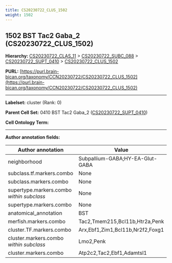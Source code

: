 ```yaml
---
title: CS20230722_CLUS_1502
weight: 1502
---
```

## 1502 BST Tac2 Gaba_2 (CS20230722_CLUS_1502)
<b>Hierarchy: </b>
[CS20230722_CLAS_11](../CS20230722_CLAS_11) >
[CS20230722_SUBC_088](../CS20230722_SUBC_088) >
[CS20230722_SUPT_0410](../CS20230722_SUPT_0410) >
[CS20230722_CLUS_1502](../CS20230722_CLUS_1502)

**PURL:** [https://purl.brain-bican.org/taxonomy/CCN20230722/CS20230722_CLUS_1502](https://purl.brain-bican.org/taxonomy/CCN20230722/CS20230722_CLUS_1502)

---


**Labelset:** cluster (Rank: 0)

**Parent Cell Set:** 0410 BST Tac2 Gaba_2 ([CS20230722_SUPT_0410](../CS20230722_SUPT_0410))



**Cell Ontology Term:** 

[MARKER GENES.]: #


---

[TRANSFERRED ANNOTATIONS.]: #


[AUTHOR ANNOTATION FIELDS.]: #


**Author annotation fields:**

| Author annotation | Value |
|-------------------|-------|
|neighborhood|Subpallium-GABA;HY-EA-Glut-GABA|
|subclass.tf.markers.combo|None|
|subclass.markers.combo|None|
|supertype.markers.combo _within subclass_|None|
|supertype.markers.combo|None|
|anatomical_annotation|BST|
|merfish.markers.combo|Tac2,Tmem215,Bcl11b,Htr2a,Penk|
|cluster.TF.markers.combo|Arx,Ebf1,Zim1,Bcl11b,Nr2f2,Foxg1|
|cluster.markers.combo _within subclass_|Lmo2,Penk|
|cluster.markers.combo|Atp2c2,Tac2,Ebf1,Adamtsl1|
